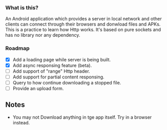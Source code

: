 ### What is this?

An Android application which provides a server in local network and other clients can connect 
through their browsers and donwload files and APKs.
This is a practice to learn how Http works.
It's based on pure sockets and has no library nor any dependency.

### Roadmap

- [x] Add a loading page while server is being built.
- [x] Add async responsing feature (beta).
- [ ] Add support of "range" Http header. 
- [ ] Add support for partial content responsing.
- [ ] Query to how continue downloading a stopped file.
- [ ] Provide an upload form.

## Notes 

- You may not Download anything in tge app itself. Try in a browser instead.


